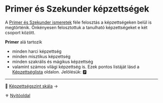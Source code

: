 # Primer és Szekunder képzettségek

A [Primer és Szekunder ismeretek](015_primer_szekunder_ismeretek.md) féle felosztás a képzettségeken belül is megtörténik. Önkényesen felosztottuk a tanulható képzettségeket e két csoport között.

**Primer** alá tartozik

- minden harci képzettség
- minden misztikus képzettség
- minden szakrális és mágikus képzettség
- valamint számos világi képzettség is. Ezek pontos listáját lásd a [Képzettséglista](031_kepzettseglista.md) oldalon. Jelölésük: 🅿️

---

🔗 [Képzettségszint skála](033_kepzettsegszint_skala.md) →

⚜️ [Nyitóoldal](start.md#3-k%C3%A9pzetts%C3%A9grendszer)

